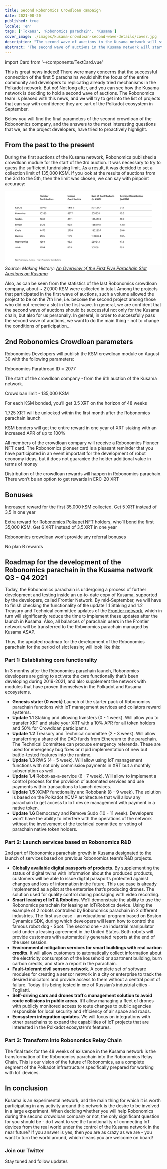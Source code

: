 ```yaml
---
title: Second Robonomics Crowdloan campaign
date: 2021-08-20
published: true
locale: 'en'
tags: ['Tokens', 'Robonomics parachain', 'Kusama']
cover_image: ./images/kusama-crowdloan-second-wave-details/cover.jpg
description: "The second wave of auctions in the Kusama network will start on September 01, 2021. Robonomics will participate in the slot auction starting from the first day of the second wave. Take a look at details"
abstract: "The second wave of auctions in the Kusama network will start on September 01, 2021. Robonomics will participate in the slot auction starting from the first day of the second wave."
---
```

import Card from '~/components/TextCard.vue'

This is great news indeed! There were many concerns that the successful connection of the first 5 parachains would shift the focus of the entire community and developers to replicating already tried mechanisms in the Polkadot network. But no! Not long after, and you can see how the Kusama network is deciding to hold a second wave of auctions. The Robonomics team is pleased with this news, and we will try to get into the list of projects that can say with confidence they are part of the Polkadot ecosystem in September.

Below you will find the final parameters of the second crowdloan of the Robonomics company, and the answers to the most interesting questions that we, as the project developers, have tried to proactively highlight.

## From the past to the present

During the first auctions of the Kusama network, Robonomics published a crowdloan module for the start of the 3rd auction. It was necessary to try to guess the sufficient fundraising limit. As a result, it was decided to set a collection limit of 135,000 KSM. If you look at the results of auctions from the 3rd to the 5th, then the limit was chosen, we can say with pinpoint accuracy:

![An Overview of the First Five Parachain Slot Auctions on Kusama](./images/kusama-crowdloan-second-wave-details/auctions-on-kusama-overview.png)
*Source: Making History: [An Overview of the First Five Parachain Slot Auctions on Kusama](https://polkadot.network/making-history-an-overview-of-the-first-five-parachain-slot-auctions-on-kusama/)*

Also, as can be seen from the statistics of the last Robonomics crowdloan company, about ~ 27,000 KSM were collected in total. Among the projects that participated in the first wave of auctions, such a volume allowed the project to be on the 7th line, i.e. become the second project among those who did not receive a slot in the first wave. In general, we are confident that the second wave of auctions should be successful not only for the Kusama chain, but also for us personally. In general, in order to successfully pass the second wave of auctions, we want to do the main thing - not to change the conditions of participation…

## 2nd Robonomics Crowdloan parameters

Robonomics Developers will publish the KSM crowdloan module on August 30 with the following parameters:

<section class="animate-inside grid-3" v-in-viewport.once>

<Card>

Robonomics Parathread ID = 2077

</Card>

<Card>

The start of the crowdloan company - from the 6th auction of the Kusama network.

</Card>

<Card>

Crowdloan limit - 135,000 KSM

</Card>

<Card>

For each KSM bonded, you’ll get 3.5 XRT on the horizon of 48 weeks

</Card>

<Card>

1.725 XRT will be unlocked within the first month after the Robonomics parachain launch

</Card>

<Card>

KSM bonders will get the entire reward in one year of XRT staking with an increased APR of up to 100%

</Card>

</section>

<section class="animate-inside" v-in-viewport.once>

<Card>

All members of the crowdloan company will receive a Robonomics Pioneer NFT card. The Robonomics pioneer card is a pleasant reminder that you have participated in an event important for the development of robot economy ideas, but it does not guarantee the holder additional value in terms of money

</Card>

<Card>

Distribution of the crowdloan rewards will happen in Robonomics parachain. There won’t be an option to get rewards in ERC-20 XRT

</Card>

</section>

## Bonuses

<section class="animate-inside grid-2" v-in-viewport.once>

<Card>

Increased reward for the first 35,000 KSM collected. Get 5 XRT instead of 3,5 in one year

</Card>

<Card>

Extra reward for [Robonomics Polkapet NFT](https://opensea.io/assets/0x8cb813bf27dc744fc5fb6ba7515504de45d39e08/24) holders, who’ll bond the first 35,000 KSM. Get 6 XRT instead of 3,5 XRT in one year

</Card>

<Card>

Robonomics crowdloan won’t provide any referral bonuses

</Card>

<Card>

No plan B rewards

</Card>

</section>

## Roadmap for the development of the Robonomics parachain in the Kusama network Q3 - Q4 2021

Today, the Robonomics parachain is undergoing a process of further development and testing inside an up-to-date copy of Kusama, supported by the developers, called Frontier Network. By mid-September, we will have to finish checking the functionality of the update 1.1 Staking and 1.2 Treasury and Technical committee updates of the [Frontier network](/blog/robonomics-frontier/), which in turn will significantly reduce the time to implement these updates after the launch in Kusama. Also, all balances of parachain users in the Frontier network will be transferred to the Robonomics parachain managed by Kusama ASAP.

Thus, the updated roadmap for the development of the Robonomics parachain for the period of slot leasing will look like this:

<Card>

### Part 1: Establishing core functionality

In 3 months after the Robonomics parachain launch, Robonomics developers are going to activate the core functionally that’s been developing during 2019-2021, and also supplement the network with modules that have proven themselves in the Polkadot and Kusama ecosystems.

* **Genesis state: (0 week)** Launch of the starter pack of Robonomics parachain functions with IoT management services and collators reward systems.
* **Update 1.1** Staking and allowing transfers (0 - 1 week). Will allow you to transfer XRT and stake your XRT with a 10% APR for all token holders and 50% for Crowdloan participants.
* **Update 1.2** Treasury and Technical committee (2 - 3 week). Will allow transferring a share of the DAO funds from Ethereum to the parachain. The Technical Committee can produce emergency referenda. These are used for emergency bug fixes or rapid implementation of new but battle-tested features into the runtime.
* **Update 1.3** RWS (4 - 5 week). Will allow using IoT management functions with not only commission payments in XRT but a monthly subscription as well.
* **Update 1.4** Robot-as-a-service (6 - 7 week). Will allow to implement a control process for the provision of automated services and use payments within transactions to launch devices.
* **Update 1.5** XCMP functionality and Robobank (8 - 9 week). The solution is based on the Polkadot XCMP architecture that will allow any parachain to get access to IoT device management with payment in a native token.
* **Update 1.6** Democracy and Remove Sudo (10 - 11 week). Developers won’t have the ability to interfere with the operations of the network without the involvement of the technical committee or voting of parachain native token holders.

</Card>

<Card>

### Part 2: Launch services based on Robonomics R&D

2nd part of Robonomics parachain growth in Kusama designated to the launch of services based on previous Robonomics team’s R&D projects.

* **Globally available digital passports of products**. By supplementing the status of digital twins with information about the produced products, customers will be able to issue digital passports protected against changes and loss of information in the future. This use case is already implemented as a pilot at the enterprise that’s producing drones. The solution used for quality control during packaging with video recording.
* **Smart leasing of IoT & Robotics**. We’ll demonstrate the ability to use the Robonomics parachain for leasing an IoT/Robotics device. Using the example of 2 robots controlled by Robonomics parachain in 2 different industries. The first use case - an educational program based on Boston Dynamics SDK, during which developers will learn how to control the famous robot dog - Spot. The second one - an industrial manipulator sold under a leasing agreement in the United States. Both robots will provide customers with automatically generated reports at the end of the user session.
* **Environmental mitigation services for smart buildings with real carbon credits**. It will allow customers to automatically collect information about the electricity consumption of the household or apartment building, burn carbon credits, and store a report in the parachain.
* **Fault-tolerant civil sensors network**. A complete set of software modules for creating a sensor network in a city or enterprise to track the desired indicators and provide access to them without a central point of failure. Today it is being tested in one of Russian’s industrial cities - Togliatti.
* **Self-driving cars and drones traffic management solution to avoid route collisions in public areas**. It’ll allow managing a fleet of drones with publicly monitored access to route changes to public agencies responsible for local security and efficiency of air space and roads.
* **Ecosystem integration updates**. We will focus on integrations with other parachains to expand the capabilities of IoT projects that are interested in the Polkadot ecosystem’s features.

</Card>

<Card>

### Part 3: Transform into Robonomics Relay Chain

The final task for the 48 weeks of existence in the Kusama network is the transformation of the Robonomics parachain into the Robonomics Relay Chain. This is our vision of the future of Robonomics, as a complete segment of the Polkadot infrastructure specifically prepared for working with IoT devices.

</Card>

## In conclusion

Kusama is an experimental network, and the main thing for which it is worth participating in any activity around this network is the desire to be involved in a large experiment. When deciding whether you will help Robonomics during the second crowdloan company or not, the only significant question for you should be - do I want to see the functionality of connecting IoT devices from the real world under the control of the Kusama network in the near future? If you answer is yes, then you are as crazy as we are - you want to turn the world around, which means you are welcome on board!

<Card :icon="'/icons/icon-notification.png'" :link="'https://twitter.com/AIRA_Robonomics'">

### Join our Twitter

Stay tuned and follow updates

</Card>

